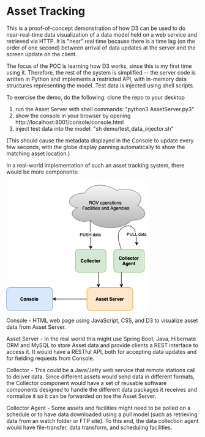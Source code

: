 # Asset Tracking

This is a proof-of-concept demonstration of how D3 can be used to do near-real-time data visualization
of a data model held on a web service and retrieved via HTTP. It is "near" real time because there is a time lag
(on the order of one second) between arrival of data updates at the server and the screen update on the client.

The focus of the POC is learning how D3 works, since this is my first time using it. Therefore, the rest of the system
is simplified -- the server code is written in Python and implements a restricted API, with in-memory data structures
representing the model. Test data is injected using shell scripts.

To exercise the demo, do the following:
clone the repo to your desktop
1. run the Asset Server with shell commands: "python3 AssetServer.py3"
1. show the console in your browser by opening http://localhost:8001/console/console.html
1. inject test data into the model: "sh demo/test_data_injector.sh"

(This should cause the metadata displayed in the Console to update every few seconds,
with the globe display panning automatically to show the matching asset location.)

In a real-world implementation of such an asset tracking system, there would be more components:

![Production Architecture](./diagrams/prod-architecture.png)

Console - HTML web page using JavaScript, CSS, and D3 to visualize asset data from Asset Server.

Asset Server - In the real world this might use Spring Boot, Java, Hibernate ORM and MySQL to store Asset data
and provide clients a REST interface to access it. It would have a RESTful API, both for accepting data updates
and for fielding requests from Console.

Collector - This could be a Java/Jetty web service that remote stations call to deliver data. Since different
assets would send data in different formats, the Collector component would have a set of reusable software
components designed to handle the different data packages it receives and normalize it so it can be forwarded
on toe the Asset Server.

Collector Agent - Some assets and facilities might need to be polled on a schedule or to have data downloaded
using a pull model (such as retrieving data from an watch folder or FTP site). To this end, the data collection
agent would have file-transfer, data transform, and scheduling facilities.

